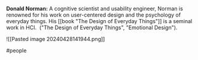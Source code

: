**Donald Norman:** A cognitive scientist and usability engineer, Norman is renowned for his work on user-centered design and the psychology of everyday things. His [[book "The Design of Everyday Things"]] is a seminal work in HCI.  ("The Design of Everyday Things", "Emotional Design").

![[Pasted image 20240428141944.png]]

#people 